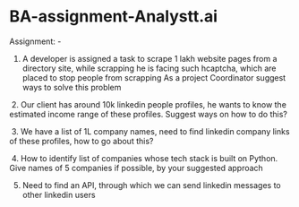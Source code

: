 # BA-assignment-Analystt.ai

Assignment: - 

1. A developer is assigned a task to scrape 1 lakh website pages from a directory site, while scrapping he is facing such hcaptcha, which are placed to stop people from scrapping As a project Coordinator suggest ways to solve this problem

 2. Our client has around 10k linkedin people profiles, he wants to know the estimated income range of these profiles. Suggest ways on how to do this?

 3. We have a list of 1L company names, need to find linkedin company links of these profiles, how to go about this?

 4. How to identify list of companies whose tech stack is built on Python. Give names of 5 companies if possible, by your suggested approach

5. Need to find an API, through which we can send linkedin messages to other linkedin users

